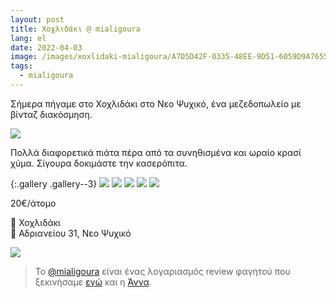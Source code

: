 ```yaml
---
layout: post
title: Χοχλιδάκι @ mialigoura
lang: el
date: 2022-04-03
image: /images/xoxlidaki-mialigoura/A7D5D42F-0335-48EE-9D51-6059D9A76556.jpg
tags:
  - mialigoura
---
```


Σήμερα πήγαμε στο Χοχλιδάκι στο Νεο Ψυχικό, ένα μεζεδοπωλείο με βίνταζ διακόσμηση.

![](/images/xoxlidaki-mialigoura/A7D5D42F-0335-48EE-9D51-6059D9A76556.jpg)

Πολλά διαφορετικά πιάτα πέρα από τα συνηθισμένα και ωραίο κρασί χύμα. Σίγουρα δοκιμάστε την κασερόπιτα.

{:.gallery .gallery--3}
![](/images/xoxlidaki-mialigoura/254B1226-16EE-4E00-BF80-CECB4AB951A9.jpg)
![](/images/xoxlidaki-mialigoura/288C075E-E015-442C-A26C-ED8EFBBA161B.jpg)
![](/images/xoxlidaki-mialigoura/AB420EFA-FA4E-45E7-9206-6E5D10DB1A31.jpg)
![](/images/xoxlidaki-mialigoura/D4B8E39E-5AFF-4418-A46C-5501FF2B099E.jpg)
![](/images/xoxlidaki-mialigoura/7A063AA5-8722-43EA-A470-2222629406C2.jpg)

20€/άτομο

🐌 Χοχλιδάκι\
📍 Αδριανείου 31, Νεο Ψυχικό

![](/images/xoxlidaki-mialigoura/490BC89E-5BF6-4C5C-8B0B-9187D68EBDC5.jpg)

> Το [@mialigoura](https://www.instagram.com/mialigoura) είναι ένας λογαριασμός review φαγητού που ξεκινήσαμε [εγώ](https://www.instagram.com/tsangiotis) και η [Άννα](https://www.instagram.com/anna.vek/).
